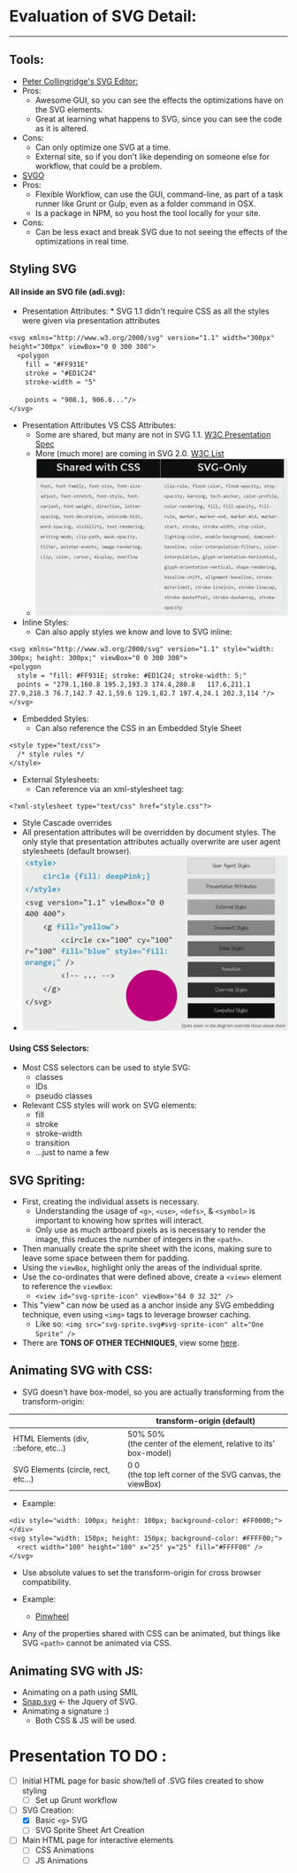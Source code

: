 # Evaluation of SVG Detail:
---

## Tools:
*  [Peter Collingridge's SVG Editor:](http://petercollingridge.appspot.com/svg-editor)
  *  Pros:
      *  Awesome GUI, so you can see the effects the optimizations have on the SVG elements.
      *  Great at learning what happens to SVG, since you can see the code as it is altered.
  *  Cons:
      *  Can only optimize one SVG at a time.
      *  External site, so if you don't like depending on someone else for workflow, that could be a problem.
*  [SVGO](https://github.com/svg/svgo)
  *  Pros:
      *  Flexible Workflow, can use the GUI, command-line, as part of a task runner like Grunt or Gulp, even as a folder command in OSX.
      *  Is a package in NPM, so you host the tool locally for your site.
  *  Cons:
      *  Can be less exact and break SVG due to not seeing the effects of the optimizations in real time.

## Styling SVG

#### All inside an SVG file (adi.svg):

  *  Presentation Attributes:
    *  SVG 1.1 didn't require CSS as all the styles were given via presentation attributes
```
<svg xmlns="http://www.w3.org/2000/svg" version="1.1" width="300px" height="300px" viewBox="0 0 300 300">
  <polygon
    fill = "#FF931E"
    stroke = "#ED1C24"
    stroke-width = "5"

    points = "908.1, 906.6..."/>
</svg>

```

*  Presentation Attributes VS CSS Attributes:
      *  Some are shared, but many are not in SVG 1.1.  [W3C Presentation Spec](http://www.w3.org/TR/SVG/propidx.html)
      *  More (much more) are coming in SVG 2.0. [W3C List](http://www.w3.org/TR/SVG2/styling.html#SVGStylingProperties)
      *  ![CSS vs SVG style properties](/img/shared-properties.png)
*  Inline Styles:
      *   Can also apply styles we know and love to SVG inline:

```
<svg xmlns="http://www.w3.org/2000/svg" version="1.1" style="width: 300px; height: 300px;" viewBox="0 0 300 300">
<polygon
  style = "fill: #FF931E; stroke: #ED1C24; stroke-width: 5;"
  points = "279.1,160.8 195.2,193.3 174.4,280.8   117.6,211.1 27.9,218.3 76.7,142.7 42.1,59.6 129.1,82.7 197.4,24.1 202.3,114 "/>
</svg>
```

*  Embedded Styles:
    *   Can also reference the CSS in an Embedded Style Sheet

```
<style type="text/css">
  /* style rules */
</style>
```

*  External Stylesheets:
    *   Can reference via an xml-stylesheet tag:

```
<?xml-stylesheet type="text/css" href="style.css"?>
```

*  Style Cascade overrides
  *   All presentation attributes will be overridden by document styles. The only style that presentation attributes actually overwrite are user agent stylesheets (default browser).
  *  ![The SVG Style Cascade](/img/style-cascade.png)


#### Using CSS Selectors:

*  Most CSS selectors can be used to style SVG:
    *  classes
    *  IDs
    *  pseudo classes
*  Relevant CSS styles will work on SVG elements:
    *  fill
    *  stroke
    *  stroke-width
    *  transition
    *  ...just to name a few

## SVG Spriting:

*  First, creating the individual assets is necessary.
    *  Understanding the usage of ``<g>``, ``<use>``, ``<defs>``, &amp; ``<symbol>`` is important to knowing how sprites will interact.
    *  Only use as much artboard pixels as is necessary to render the image, this reduces the number of integers in the ``<path>``.
*  Then manually create the sprite sheet with the icons, making sure to leave some space between them for padding.
*  Using the ``viewBox``, highlight only the areas of the individual sprite.
*  Use the co-ordinates that were defined above, create a ``<view>`` element to reference the ``viewBox``:
    *  ``<view id="svg-sprite-icon" viewBox="64 0 32 32" />``
*  This "view" can now be used as a anchor inside any SVG embedding technique, even using ``<img>`` tags to leverage browser caching.
    *  Like so: ``<img src="svg-sprite.svg#svg-sprite-icon" alt="One Sprite" />``
*  There are **TONS OF OTHER TECHNIQUES**, view some [here](http://24ways.org/2014/an-overview-of-svg-sprite-creation-techniques/).

## Animating SVG with CSS:

*  SVG doesn't have box-model, so you are actually transforming from the transform-origin:

| &nbsp; | transform-origin (default) |
| --- | --- |
| HTML Elements (div, ::before, etc...) | 50% 50% <br> (the center of the element, relative to its' box-model) |
| SVG Elements (circle, rect, etc...) | 0 0 <br> (the top left corner of the SVG canvas, the viewBox) |

*  Example:

```
<div style="width: 100px; height: 100px; background-color: #FF0000;"></div>
<svg style="width: 150px; height: 150px; background-color: #FFFF00;">
  <rect width="100" height="100" x="25" y="25" fill="#FFFF00" />
</svg>
```

*  Use absolute values to set the transform-origin for cross browser compatibility.
*  Example:
    *  [Pinwheel](http://codepen.io/SaraSoueidan/pen/d0f94390e6c9af38fa562974399b6222)

*  Any of the properties shared with CSS can be animated, but things like SVG ``<path>`` cannot be animated via CSS.


## Animating SVG with JS:

*  Animating on a path using SMIL
*  [Snap.svg](http://www.snapsvg.io) <- the Jquery of SVG.
*  Animating a signature :)
    *  Both CSS &amp; JS will be used.

# Presentation TO DO :

- [ ] Initial HTML page for basic show/tell of .SVG files created to show styling
  - [ ] Set up Grunt workflow
- [ ] SVG Creation:
  - [x] Basic ``<g>`` SVG
  - [ ] SVG Sprite Sheet Art Creation
- [ ] Main HTML page for interactive elements
  - [ ] CSS Animations
  - [ ] JS Animations